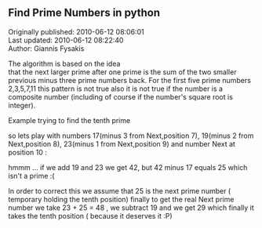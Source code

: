 ## Find Prime Numbers in python   
Originally published: 2010-06-12 08:06:01  
Last updated: 2010-06-12 08:22:40  
Author: Giannis Fysakis  
  
The algorithm is based on the idea  
that the next larger prime after one prime is the sum of the two smaller previous minus three prime numbers back. 
For the first five prime numbers 2,3,5,7,11 this  pattern is not true also it is not true if the number is a composite number (including of course if the number's square root is integer). 

Example 
trying to find the tenth prime

so lets play with numbers 17(minus 3 from Next,position 7), 19(minus 2 from Next,position 8), 23(minus 1 from Next,position 9) and number Next at position 10 :

hmmm ... if we add 19 and 23 we get 42, but 42 minus 17 equals 25 which isn't a prime :(

In order to correct this we assume that 25 is the next prime number ( temporary holding the tenth position)
finally to get the real Next prime number we take 23 + 25 = 48  , we subtract 19 and  we get 29 which finally it takes the tenth position ( because it deserves it :P)